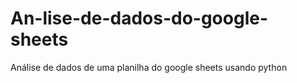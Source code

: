 # An-lise-de-dados-do-google-sheets
Análise de dados de uma planilha do google sheets usando python
